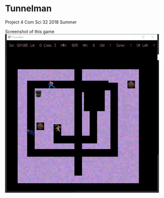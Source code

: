# Tunnelman
Project 4 Com Sci 32 2018 Summer

Screenshot of this game
![](https://github.com/YuelLi/Tunnelman/blob/master/Game%20screenshot.jpg?raw=true)
